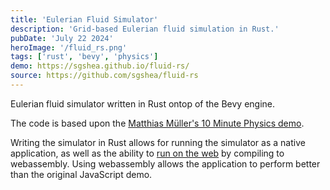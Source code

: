 ```yaml
---
title: 'Eulerian Fluid Simulator'
description: 'Grid-based Eulerian fluid simulation in Rust.'
pubDate: 'July 22 2024'
heroImage: '/fluid_rs.png'
tags: ['rust', 'bevy', 'physics']
demo: https://sgshea.github.io/fluid-rs/
source: https://github.com/sgshea/fluid-rs
---
```


Eulerian fluid simulator written in Rust ontop of the Bevy engine.

The code is based upon the [Matthias Müller's 10 Minute Physics demo](https://matthias-research.github.io/pages/tenMinutePhysics/index.html). 

Writing the simulator in Rust allows for running the simulator as a native application, as well as the ability to [run on the web](https://sgshea.github.io/fluid-rs/) by compiling to webassembly. Using webassembly allows the application to perform better than the original JavaScript demo.

